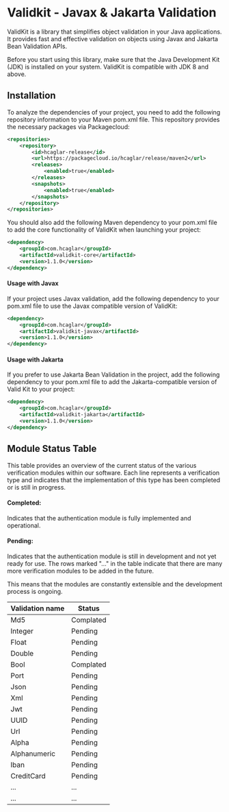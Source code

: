 
# Validkit - Javax & Jakarta Validation

ValidKit is a library that simplifies object validation in your Java applications. It provides fast and effective validation on objects using Javax and Jakarta Bean Validation APIs.

Before you start using this library, make sure that the Java Development Kit (JDK) is installed on your system. ValidKit is compatible with JDK 8 and above.



## Installation
To analyze the dependencies of your project, you need to add the following repository information to your Maven pom.xml file. This repository provides the necessary packages via Packagecloud:
```xml
<repositories>
    <repository>
        <id>hcaglar-release</id>
        <url>https://packagecloud.io/hcaglar/release/maven2</url>
        <releases>
            <enabled>true</enabled>
        </releases>
        <snapshots>
            <enabled>true</enabled>
        </snapshots>
    </repository>
</repositories>
```

You should also add the following Maven dependency to your pom.xml file to add the core functionality of ValidKit when launching your project:
```xml
<dependency>
    <groupId>com.hcaglar</groupId>
    <artifactId>validkit-core</artifactId>
    <version>1.1.0</version>
</dependency>
```
#### Usage with Javax
If your project uses Javax validation, add the following dependency to your pom.xml file to use the Javax compatible version of ValidKit:
```xml
<dependency>
    <groupId>com.hcaglar</groupId>
    <artifactId>validkit-javax</artifactId>
    <version>1.1.0</version>
</dependency>
```

#### Usage with Jakarta
If you prefer to use Jakarta Bean Validation in the project, add the following dependency to your pom.xml file to add the Jakarta-compatible version of Valid Kit to your project:
```xml
<dependency>
    <groupId>com.hcaglar</groupId>
    <artifactId>validkit-jakarta</artifactId>
    <version>1.1.0</version>
</dependency>
```

## Module Status Table

This table provides an overview of the current status of the various verification modules within our software. Each line represents a verification type and indicates that the implementation of this type has been completed or is still in progress.

#### Completed:
Indicates that the authentication module is fully implemented and operational.
#### Pending:
Indicates that the authentication module is still in development and not yet ready for use.
The rows marked "..." in the table indicate that there are many more verification modules to be added in the future.

This means that the modules are constantly extensible and the development process is ongoing.

| Validation name | Status| 
|-----------------|------------|
| Md5             | Complated |
| Integer         | Pending   |
| Float           | Pending   |
| Double          | Pending  |
| Bool            | Complated |
| Port            | Pending  |
| Json            | Pending   |
| Xml             | Pending   |
| Jwt             | Pending   |
| UUID            | Pending   |
| Url             | Pending   |
| Alpha           | Pending   |
| Alphanumeric    | Pending   |
| Iban            | Pending   |
| CreditCard      | Pending   |
| ...             | ...   |
| ...             | ...   |







